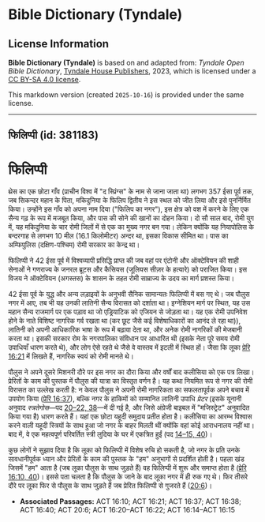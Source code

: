 # Bible Dictionary (Tyndale)

## License Information

**Bible Dictionary (Tyndale)** is based on and adapted from: _Tyndale Open Bible Dictionary_, [Tyndale House Publishers](https://tyndaleopenresources.com/), 2023, which is licensed under a [CC BY-SA 4.0 license](https://creativecommons.org/licenses/by-sa/4.0/legalcode.en).

This markdown version (created `2025-10-16`) is provided under the same license.



--------------------------------

## फिलिप्पी (id: 381183)

फिलिप्पी
========

थ्रेस का एक छोटा गाँव (प्राचीन विश्व में "द स्प्रिंग्स" के नाम से जाना जाता था) लगभग 357 ईसा पूर्व तक, जब सिकन्दर महान के पिता, मकिदुनिया के फिलिप द्वितीय ने इस स्थल को जीत लिया और इसे पुनर्निर्मित किया। उन्होंने इस गाँव को अपना नाम दिया ("फिलिप का नगर"), इस क्षेत्र को वश में करने के लिए एक सैन्य गढ़ के रूप में मजबूत किया, और पास की सोने की खानों का दोहन किया। दो सौ साल बाद, रोमी युग में, यह मकिदुनिया के चार रोमी जिलों में से एक का मुख्य नगर बन गया। लेकिन क्योंकि यह नियापोलिस के बन्दरगाह से लगभग 10 मील (16\.1 किलोमीटर) अन्दर था, इसका विकास सीमित था। पास का अम्फिपुलिस (दक्षिण\-पश्चिम) रोमी सरकार का केन्द्र था।

फिलिप्पी ने 42 ईसा पूर्व में विश्वव्यापी प्रसिद्धि प्राप्त की जब वहां पर एंटोनी और ऑक्टेवियन की शाही सेनाओं ने गणराज्य के जनरल ब्रूटस और कैसियस (जूलियस सीज़र के हत्यारे) को पराजित किया। इस विजय ने ऑक्टेवियन (अगस्तस) के शासन के तहत रोमी साम्राज्य के उदय का मार्ग प्रशस्त किया।

42 ईसा पूर्व के युद्ध और अन्य लड़ाइयों के अनुभवी सैनिक सामान्यतः फिलिप्पी में बस गए थे। जब पौलुस नगर में आए, तब भी यह उनकी लातिनी सैन्य विरासत को दर्शाता था। इग्नेशियन मार्ग पर स्थित, यह उस महान सैन्य राजमार्ग पर एक पड़ाव था जो एड्रियाटिक को एजियन से जोड़ता था। यह एक रोमी उपनिवेश होने के नाते विशिष्ट नागरिक गर्व रखता था (कर छूट जैसे कई विशेषाधिकारों का आनंद ले रहा था)), लातिनी को अपनी आधिकारिक भाषा के रूप में बढ़ावा देता था, और अनेक रोमी नागरिकों की मेजबानी करता था। इसकी सरकार रोम के नगरपालिका संविधान पर आधारित थी (इसके नेता पूरे समय रोमी उपाधियाँ धारण करते थे), और लोग ऐसे रहते थे जैसे वे वास्तव में इटली में स्थित हों। जैसा कि लूका [प्रेरि 16:21](https://ref.ly/Acts16:21) में लिखते हैं, नागरिक स्वयं को रोमी मानते थे।

पौलुस ने अपने दूसरे मिशनरी दौरे पर इस नगर का दौरा किया और वर्षों बाद कलीसिया को एक पत्र लिखा। प्रेरितों के काम की पुस्तक में पौलुस की यात्रा का विस्तृत वर्णन है। यह कथा नियमित रूप से नगर की रोमी विरासत का उल्लेख करती है: न केवल पौलुस ने अपनी रोमी नागरिकता का सफलतापूर्वक अपने बचाव में उपयोग किया ([प्रेरि 16:37](https://ref.ly/Acts16:37)), बल्कि नगर के हाकिमों को सम्मानित लातिनी उपाधि *प्रेटर* (इसके यूनानी अनुवाद *स्त्रतेगोस*—पद [20–22, 38](https://ref.ly/Acts16:20-Acts16:22,Acts16:38)—में दी गई है, और जिसे अंग्रेजी बाइबल में "मजिस्ट्रेट" अनुवादित किया गया है) धारण करते हैं। यहां एक छोटा यहूदी समुदाय प्रतीत होता है। कलीसिया का आरम्भ विश्वास करने वाली यहूदी स्त्रियों के साथ हुआ जो नगर के बाहर मिलती थीं क्योंकि वहां कोई आराधनालय नहीं था। बाद में, वे एक महत्वपूर्ण परिवर्तित स्त्री लुदिया के घर में एकत्रित हुईं (पद [14–15, 40](https://ref.ly/Acts16:14-Acts16:15,Acts16:40))।

कुछ लोगों ने सुझाव दिया है कि लूका को फिलिप्पी में विशेष रुचि हो सकती है, जो नगर के प्रति उनके सावधानीपूर्वक ध्यान और प्रेरितों के काम की पुस्तक के "हम" अनुभागों से प्रदर्शित होती है। पहला खंड जिसमें "हम" आता है (जब लूका पौलुस के साथ जुड़ते हैं) वह फिलिप्पी में शुरू और समाप्त होता है ([प्रेरि 16:10, 40](https://ref.ly/Acts16:10,Acts16:40))। इससे पता चलता है कि पौलुस के जाने के बाद लूका नगर में ही रुक गए थे। फिर तीसरे दौरे पर लूका फिर से पौलुस के साथ जुड़ते हैं जब प्रेरित फिलिप्पी से गुजरते हैं ([20:6](https://ref.ly/Acts20:6))।

* **Associated Passages:** ACT 16:10; ACT 16:21; ACT 16:37; ACT 16:38; ACT 16:40; ACT 20:6; ACT 16:20–ACT 16:22; ACT 16:14–ACT 16:15

